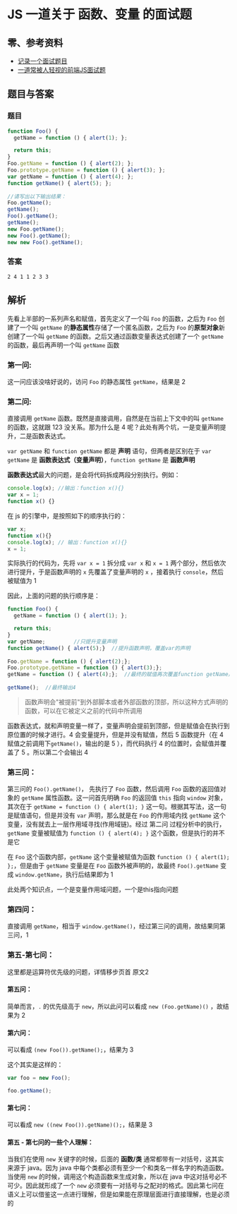 # JS 一道关于 函数、变量 的面试题
## 零、参考资料
* [记录一个面试题目](https://www.cnblogs.com/shapeY/p/10400763.html)
* [一道常被人轻视的前端JS面试题](https://www.cnblogs.com/xxcanghai/p/5189353.html)

## 题目与答案
### 题目
```js
function Foo() {
  getName = function () { alert(1); };

  return this;
}
Foo.getName = function () { alert(2); };
Foo.prototype.getName = function () { alert(3); };
var getName = function () { alert(4); };
function getName() { alert(5); };
 
//请写出以下输出结果：
Foo.getName();
getName();
Foo().getName();
getName();
new Foo.getName();
new Foo().getName();
new new Foo().getName();
```

### 答案
```2 4 1 1 2 3 3```

## 解析
先看上半部的一系列声名和赋值，首先定义了一个叫 ```Foo``` 的函数，之后为 ```Foo``` 创建了一个叫 ```getName``` 的**静态属性**存储了一个匿名函数，之后为 ```Foo``` 的**原型对象**新创建了一个叫 ```getName``` 的函数。之后又通过函数变量表达式创建了一个 ```getName``` 的函数，最后再声明一个叫 ```getName``` 函数

### 第一问:
这一问应该没啥好说的，访问 ```Foo``` 的静态属性 ```getName```，结果是 2

### 第二问:
直接调用 ```getName``` 函数。既然是直接调用，自然是在当前上下文中的叫 ```getName``` 的函数，这就跟 123 没关系。那为什么是 4 呢？此处有两个坑，一是变量声明提升，二是函数表达式。

```var getName``` 和 ```function getName``` 都是 **声明** 语句，但两者是区别在于 ```var getName``` 是 **函数表达式（变量声明）**，```function getName``` 是 **函数声明**

**函数表达式**最大的问题，是会将代码拆成两段分别执行。例如：
```js
console.log(x); //输出：function x(){}
var x = 1;
function x() {}
```
在 js 的引擎中，是按照如下的顺序执行的：
```js
var x;
function x(){}
console.log(x); // 输出：function x(){}
x = 1;
```
实际执行的代码为，先将 ```var x = 1``` 拆分成 ```var x``` 和 ```x = 1``` 两个部分，然后依次进行提升，于是函数声明的 ```x``` 先覆盖了变量声明的 ```x``` ，接着执行 ```console```，然后被赋值为 1

因此，上面的问题的执行顺序是：
```js
function Foo() {
  getName = function () { alert(1); };

  return this;
}
var getName;         //只提升变量声明
function getName() { alert(5);}  //提升函数声明，覆盖var的声明
 
Foo.getName = function () { alert(2);};
Foo.prototype.getName = function () { alert(3);};
getName = function () { alert(4);};  //最终的赋值再次覆盖function getName声明
 
getName();  //最终输出4
```

> 函数声明会"被提前"到外部脚本或者外部函数的顶部，所以这种方式声明的函数，可以在它被定义之前的代码中所调用  

函数表达式，就和声明变量一样了，变量声明会提前到顶部，但是赋值会在执行到原位置的时候才进行。4 会变量提升，但是并没有赋值，然后 5 函数提升（在 4 赋值之前调用下```getName()```，输出的是 5 ），而代码执行 4 的位置时，会赋值并覆盖了 5 。所以第二个会输出 4

### 第三问：
第三问的 ```Foo().getName()```， 先执行了 ```Foo``` 函数，然后调用 ```Foo``` 函数的返回值对象的 ```getName``` 属性函数。这一问首先明确 ```Foo``` 的返回值 ```this``` 指向 ```window``` 对象，其次在于 ```getName = function () { alert(1); }``` 这一句。根据其写法，这一句是赋值语句，但是并没有 ```var``` 声明，那么就是在 ```Foo``` 的作用域内找 ```getName``` 这个变量，没有就去上一层作用域寻找(作用域链)。经过 第二问 过程分析中的执行，```getName``` 变量被赋值为 ```function () { alert(4); }``` 这个函数，但是执行的并不是它

在 ```Foo``` 这个函数内部，```getName``` 这个变量被赋值为函数 ```function () { alert(1); };```，但是由于 ```getName``` 变量是在 ```Foo``` 函数外被声明的，故最终 ```Foo().getName``` 变成 ```window.getName```，执行后结果即为 1

此处两个知识点，一个是变量作用域问题，一个是this指向问题

### 第四问：
直接调用 ```getName```，相当于 ```window.getName()```，经过第三问的调用，故结果同第三问，1


### 第五-第七问：
这里都是运算符优先级的问题，详情移步页首 原文2

#### 第五问：
简单而言，```.``` 的优先级高于 ```new```，所以此问可以看成 ```new (Foo.getName)()``` ，故结果为 2

#### 第六问：
可以看成 ```(new Foo()).getName();```，结果为 3

这个其实是这样的：
```js
var foo = new Foo();

foo.getName();
```

#### 第七问：
可以看成 ```new ((new Foo()).getName)();```，结果是 3

#### 第五 - 第七问的一些个人理解：
当我们在使用 ```new``` 关键字的时候，后面的 **函数/类** 通常都带有一对括号，这其实来源于 java。因为 java 中每个类都必须有至少一个和类名一样名字的构造函数。当使用 ```new``` 的时候，调用这个构造函数来生成对象，所以在 java 中这对括号必不可少。因此就形成了一个 ```new``` 必须要有一对括号与之配对的格式。因此第七问在语义上可以借鉴这一点进行理解，但是如果能在原理层面进行直接理解，也是必须的
